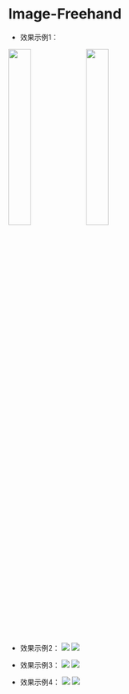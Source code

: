# Image-Freehand

* 效果示例1：

<img src="https://github.com/Leotemp/Image-Freehand/raw/master/tupian.jpg" width="30%"> <img src="https://github.com/Leotemp/Image-Freehand/raw/master/tupianHD1.jpg" width="30%">
* 效果示例2：
![](https://github.com/Leotemp/Image-Freehand/raw/master/tupian1.jpg)
![](https://github.com/Leotemp/Image-Freehand/raw/master/tupianHD1.jpg)

* 效果示例3：
![](https://github.com/Leotemp/Image-Freehand/raw/master/tupian2.jpg)
![](https://github.com/Leotemp/Image-Freehand/raw/master/tupianHD2.jpg)

* 效果示例4：
![](https://github.com/Leotemp/Image-Freehand/raw/master/tupian3.jpg)
![](https://github.com/Leotemp/Image-Freehand/raw/master/tupianHD3.jpg)
